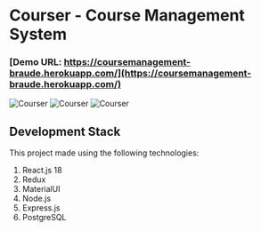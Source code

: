 # Courser - Course Management System
                                    
                                    
### [Demo URL: https://coursemanagement-braude.herokuapp.com/](https://coursemanagement-braude.herokuapp.com/)

![Courser](https://alonilk2.github.io/map1/course1.png)
![Courser](https://alonilk2.github.io/map1/course2.png)
![Courser](https://alonilk2.github.io/map1/course3.png)


## Development Stack

This project made using the following technologies:

1) React.js 18
2) Redux
3) MaterialUI
4) Node.js
5) Express.js
6) PostgreSQL
